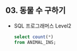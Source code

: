 ## 03. 동물 수 구하기

- SQL 프로그래머스 Level2

  

  ```sql
  select count(*)
  from ANIMAL_INS;
  
  ```

  